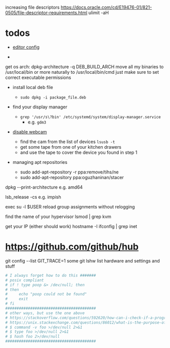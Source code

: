 increasing file descriptors
<https://docs.oracle.com/cd/E19476-01/821-0505/file-descriptor-requirements.html>
    ulimit -aH

# todos

- [editor config](https://github.com/editorconfig/editorconfig/wiki/EditorConfig-Properties)

-
get os arch: dpkg-architecture -q DEB_BUILD_ARCH
move all my binaries to /usr/local/bin
    or more naturally to /usr/local/bin/cmd
        just make sure to set correct executable permissions

- install local deb file
  - `sudo dpkg -i package_file.deb`

- find your display manager
  - `grep '/usr/s\?bin' /etc/systemd/system/display-manager.service`
    - e.g. `gdm3`
- [disable webcam](https://askubuntu.com/questions/166809/how-can-i-disable-my-webcam)
  - find the cam from the list of devices `lsusb -t`
  - get some tape from one of your kitchen drawers
  - and use the tape to cover the device you found in step 1

- managing apt repositories
  - sudo add-apt-repository -r ppa:remove/tihs/ne
  - sudo add-apt-repository ppa:oguzhaninan/stacer

dpkg --print-architecture
    e.g. amd64

lsb_release -cs
    e.g. impish

exec su -l $USER
  reload group assignments without relogging

find the name of your hypervisor
  lsmod | grep kvm

get your IP (either should work)
  hostname -I
  ifconfig | grep inet

# <https://github.com/github/hub>

git config --list
GIT_TRACE=1 some git
lshw list hardware and settings and stuff

```sh
# I always forget how to do this #######
# posix compliant
# if ! type poop &> /dev/null; then
# then
#     echo "poop could not be found"
#     exit
# fi
########################################
# other ways, but use the one above
# https://stackoverflow.com/questions/592620/how-can-i-check-if-a-program-exists-from-a-bash-script
# https://unix.stackexchange.com/questions/86012/what-is-the-purpose-of-the-hash-command
# $ command -v foo >/dev/null 2>&1
# $ type foo >/dev/null 2>&1
# $ hash foo 2>/dev/null
########################################
```
